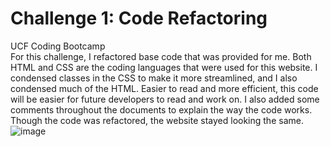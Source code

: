 # Challenge 1: Code Refactoring
UCF Coding Bootcamp <br/>
For this challenge, I refactored base code that was provided for me. Both HTML and CSS are the coding languages that were used for this website. I condensed classes in the CSS to make it more streamlined, and I also condensed much of the HTML. Easier to read and more efficient, this code will be easier for future developers to read and work on. I also added some comments throughout the documents to explain the way the code works. Though the code was refactored, the website stayed looking the same. <br/>
![image](https://user-images.githubusercontent.com/88753098/131238723-68dc6456-3039-4989-a095-917c88c0015d.png)
